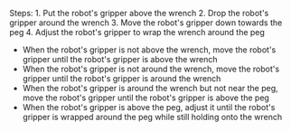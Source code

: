 

Steps:  1. Put the robot's gripper above the wrench  2. Drop the robot's gripper around the wrench  3. Move the robot's gripper down towards the peg  4. Adjust the robot's gripper to wrap the wrench around the peg
- When the robot's gripper is not above the wrench, move the robot's gripper until the robot's gripper is above the wrench
- When the robot's gripper is not around the wrench, move the robot's gripper until the robot's gripper is around the wrench
- When the robot's gripper is around the wrench but not near the peg, move the robot's gripper until the robot's gripper is above the peg
- When the robot's gripper is above the peg, adjust it until the robot's gripper is wrapped around the peg while still holding onto the wrench
